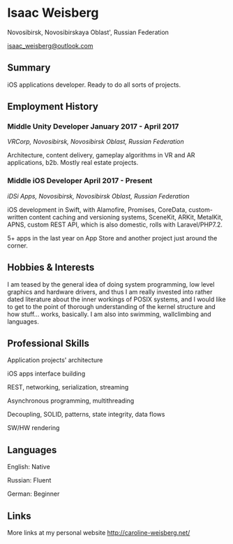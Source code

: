 # Isaac Weisberg
Novosibirsk, Novosibirskaya Oblast', Russian Federation

isaac_weisberg@outlook.com
## Summary
iOS applications developer. Ready to do all sorts of projects.

## Employment History
### **Middle Unity Developer   January 2017 - April 2017**
*VRCorp, Novosibirsk, Novosibirsk Oblast, Russian Federation*

Architecture, content delivery, gameplay algorithms in VR and AR applications, b2b. Mostly real estate projects.

### **Middle iOS Developer   April 2017 - Present**
*iDSi Apps, Novosibirsk, Novosibirsk Oblast, Russian Federation*

iOS development in Swift, with Alamofire, Promises, CoreData, custom-written content caching and versioning systems, SceneKit, ARKit, MetalKit, APNS, custom REST API, which is also domestic, rolls with Laravel/PHP7.2.

5+ apps in the last year on App Store and another project just around the corner.

## Hobbies & Interests
I am teased by the general idea of doing system programming, low level graphics and hardware drivers, and thus I am really invested into rather dated literature about the inner workings of POSIX systems, and I would like to get to the point of thorough understanding of the kernel structure and how stuff... works, basically. I am also into swimming, wallclimbing and languages.

## Professional Skills
Application projects' architecture

iOS apps interface building

REST, networking, serialization, streaming

Asynchronous programming, multithreading

Decoupling, SOLID, patterns, state integrity, data flows

SW/HW rendering

## Languages

English:	Native

Russian:	Fluent

German:	Beginner

## Links

More links at my personal website http://caroline-weisberg.net/
